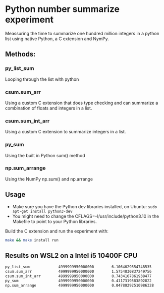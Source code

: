 # Python number summarize experiment
Meassuring the time to summarize one hundred million integers in a python list using native Python, a C extension and NymPy.

## Methods:

### py_list_sum
Looping through the list with python

### csum.sum_arr
Using a custom C extension that does type checking and can summarize a combination of floats and integers in a list.

### csum.sum_int_arr
Using a custom C extension to summarize integers in a list.

### py_sum
Using the built in Python sum() method

### np.sum_arrange
Using the NumPy np.sum() and np.arrange

## Usage

- Make sure you have the Python dev libraries installed, on Ubuntu: `sudo apt-get install python3-dev`
- You might need to change the CFLAGS=-I/usr/include/python3.10 in the Makefile to point to your Python libraries.

Build the C extension and run the experiment with:

```sh
make && make install run
```

## Results on WSL2 on a Intel i5 10400F CPU

```sh
py_list_sum             4999999950000000        6.1064629554748535
csum.sum_arr            4999999950000000        1.5754830837249756
csum.sum_int_arr        4999999950000000        0.7434167861938477
py_sum                  4999999950000000        0.4117319583892822
np.sum_arrange          4999999950000000        0.04780292510986328
```

